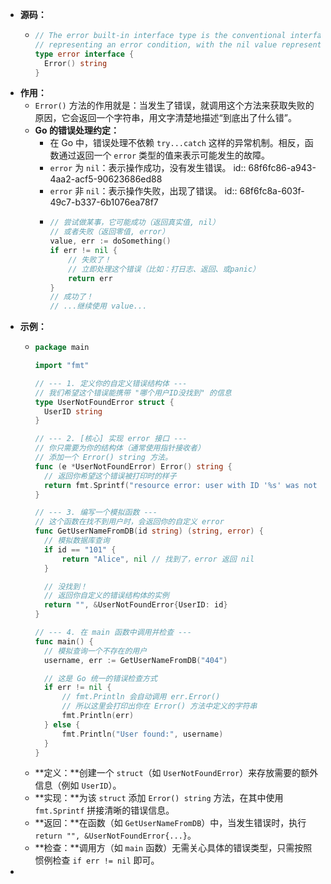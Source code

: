 - **源码：**
	- ```go
	  // The error built-in interface type is the conventional interface for
	  // representing an error condition, with the nil value representing no error.
	  type error interface {
	  	Error() string
	  }
	  ```
- **作用：**
	- `Error()` 方法的作用就是：当发生了错误，就调用这个方法来获取失败的原因，它会返回一个字符串，用文字清楚地描述“到底出了什么错”。
	- **Go 的错误处理约定：**
		- 在 Go 中，错误处理不依赖 `try...catch` 这样的异常机制。相反，函数通过返回一个 `error` 类型的值来表示可能发生的故障。
		- `error` 为 `nil`：表示操作成功，没有发生错误。
		  id:: 68f6fc86-a943-4aa2-acf5-90623686ed88
		- `error` 非 `nil`：表示操作失败，出现了错误。
		  id:: 68f6fc8a-603f-49c7-b337-6b1076ea78f7
		- ```go
		  // 尝试做某事，它可能成功（返回真实值, nil）
		  // 或者失败（返回零值, error）
		  value, err := doSomething()
		  if err != nil {
		      // 失败了！
		      // 立即处理这个错误（比如：打日志、返回、或panic）
		      return err
		  }
		  // 成功了！
		  // ...继续使用 value...
		  ```
- **示例：**
	- ```go
	  package main
	  
	  import "fmt"
	  
	  // --- 1. 定义你的自定义错误结构体 ---
	  // 我们希望这个错误能携带 "哪个用户ID没找到" 的信息
	  type UserNotFoundError struct {
	  	UserID string
	  }
	  
	  // --- 2. [核心] 实现 error 接口 ---
	  // 你只需要为你的结构体（通常使用指针接收者）
	  // 添加一个 Error() string 方法。
	  func (e *UserNotFoundError) Error() string {
	  	// 返回你希望这个错误被打印时的样子
	  	return fmt.Sprintf("resource error: user with ID '%s' was not found", e.UserID)
	  }
	  
	  // --- 3. 编写一个模拟函数 ---
	  // 这个函数在找不到用户时，会返回你的自定义 error
	  func GetUserNameFromDB(id string) (string, error) {
	  	// 模拟数据库查询
	  	if id == "101" {
	  		return "Alice", nil // 找到了，error 返回 nil
	  	}
	  
	  	// 没找到！
	  	// 返回你自定义的错误结构体的实例
	  	return "", &UserNotFoundError{UserID: id}
	  }
	  
	  // --- 4. 在 main 函数中调用并检查 ---
	  func main() {
	  	// 模拟查询一个不存在的用户
	  	username, err := GetUserNameFromDB("404")
	  
	  	// 这是 Go 统一的错误检查方式
	  	if err != nil {
	  		// fmt.Println 会自动调用 err.Error()
	  		// 所以这里会打印出你在 Error() 方法中定义的字符串
	  		fmt.Println(err)
	  	} else {
	  		fmt.Println("User found:", username)
	  	}
	  }
	  ```
	- **定义：**创建一个 `struct`（如 `UserNotFoundError`）来存放需要的额外信息（例如 `UserID`）。
	- **实现：**为该 `struct` 添加 `Error() string` 方法，在其中使用 `fmt.Sprintf` 拼接清晰的错误信息。
	- **返回：**在函数（如 `GetUserNameFromDB`）中，当发生错误时，执行 `return "", &UserNotFoundError{...}`。
	- **检查：**调用方（如 `main` 函数）无需关心具体的错误类型，只需按照惯例检查 `if err != nil` 即可。
-